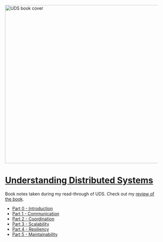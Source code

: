 <img width="520" src="https://github.com/preslavmihaylov/booknotes/blob/master/system-design/understanding-distributed-systems/images/uds-cover.png" alt="UDS book cover">

# [Understanding Distributed Systems](https://www.goodreads.com/book/show/56977420-understanding-distributed-systems)
Book notes taken during my read-through of UDS. Check out my [review of the book](https://pmihaylov.com/understanding-distributed-systems).

 * [Part 0 - Introduction](./part00)
 * [Part 1 - Communication](./part01)
 * [Part 2 - Coordination](./part02)
 * [Part 3 - Scalability](./part03)
 * [Part 4 - Resiliency](./part04)
 * [Part 5 - Maintainability](./part05)
